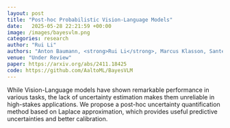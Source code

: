```yaml
---
layout: post
title: "Post-hoc Probabilistic Vision-Language Models"
date:   2025-05-28 22:21:59 +00:00
image: /images/bayesvlm.png
categories: research
author: "Rui Li"
authors: "Anton Baumann, <strong>Rui Li</strong>, Marcus Klasson, Santeri Mentu, Shyamgopal Karthik, Zeynep Akata, Arno Solin, Martin Trapp"
venue: "Under Review"
paper: https://arxiv.org/abs/2411.18425
code: https://github.com/AaltoML/BayesVLM
---
```

While Vision-Language models have shown remarkable performance in various tasks, the lack of uncertainty estimation makes them unreliable in high-stakes applications. We propose a post-hoc uncertainty quantification method based on Laplace approximation, which provides useful predictive uncertainties and better calibration.